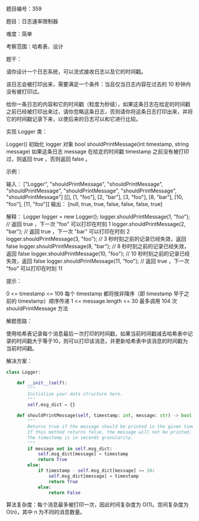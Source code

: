 题目编号：359

题目：日志速率限制器

难度：简单

考察范围：哈希表、设计

题干：

请你设计一个日志系统，可以流式接收日志以及它的时间戳。

该日志会被打印出来，需要满足一个条件：当且仅当日志内容在过去的 10 秒钟内没有被打印过。

给你一条日志的内容和它的时间戳（粒度为秒级），如果这条日志在给定的时间戳之前已经被打印出来过，请你忽略这条日志，否则请你将这条日志打印出来，并将它的时间戳记录下来，以使后来的日志可以和它进行比较。

实现 Logger 类：

Logger() 初始化 logger 对象
bool shouldPrintMessage(int timestamp, string message) 如果这条日志 message 在给定的时间戳 timestamp 之前没有被打印过，则返回 true ，否则返回 false 。
 

示例：

输入：
["Logger", "shouldPrintMessage", "shouldPrintMessage", "shouldPrintMessage", "shouldPrintMessage", "shouldPrintMessage", "shouldPrintMessage"]
[[], [1, "foo"], [2, "bar"], [3, "foo"], [8, "bar"], [10, "foo"], [11, "foo"]]
输出：
[null, true, true, false, false, false, true]

解释：
Logger logger = new Logger();
logger.shouldPrintMessage(1, "foo");  // 返回 true ，下一次 "foo" 可以打印在时刻 1
logger.shouldPrintMessage(2, "bar");  // 返回 true ，下一次 "bar" 可以打印在时刻 2
logger.shouldPrintMessage(3, "foo");  // 3 秒时刻之前的记录已经失效，返回 false
logger.shouldPrintMessage(8, "bar");  // 8 秒时刻之前的记录已经失效，返回 false
logger.shouldPrintMessage(10, "foo"); // 10 秒时刻之前的记录已经失效，返回 false
logger.shouldPrintMessage(11, "foo"); // 返回 true ，下一次 "foo" 可以打印在时刻 11
 

提示：

0 <= timestamp <= 109
每个 timestamp 都将按非降序（即 timestamp 早于之前的 timestamp）顺序传递
1 <= message.length <= 30
最多调用 104 次 shouldPrintMessage 方法

解题思路：

使用哈希表记录每个消息最后一次打印的时间戳，如果当前时间戳减去哈希表中记录的时间戳大于等于10，则可以打印该消息，并更新哈希表中该消息的时间戳为当前时间戳。

解决方案：

```python
class Logger:

    def __init__(self):
        """
        Initialize your data structure here.
        """
        self.msg_dict = {}

    def shouldPrintMessage(self, timestamp: int, message: str) -> bool:
        """
        Returns true if the message should be printed in the given timestamp, otherwise returns false.
        If this method returns false, the message will not be printed.
        The timestamp is in seconds granularity.
        """
        if message not in self.msg_dict:
            self.msg_dict[message] = timestamp
            return True
        else:
            if timestamp - self.msg_dict[message] >= 10:
                self.msg_dict[message] = timestamp
                return True
            else:
                return False
```

算法复杂度：每个消息最多被打印一次，因此时间复杂度为 O(1)。空间复杂度为 O(n)，其中 n 为不同的消息数量。